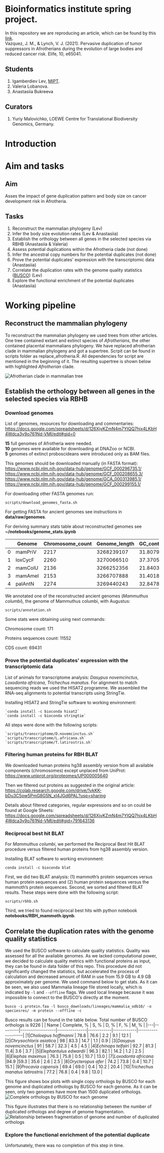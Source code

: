 # Bioinformatics institute spring project.

In this repository we are reproducing an article, which can be found by this [link](https://elifesciences.org/articles/65041 "The reproduced article").      
Vazquez, J. M., & Lynch, V. J. (2021). Pervasive duplication of tumor suppressors in Afrotherians during the evolution of large bodies and reduced cancer risk. Elife, 10, e65041.

## Students 

1. Igamberdiev Lev, [MIPT](https://mipt.ru/ "Moscow institute of physics and technologies").
2. Valeria Lobanova.
3. Anastasiia Bukreeva

## Curators

1. Yuriy Malovichko, LOEWE Centre for Translational Biodiversity Genomics, Germany.

# Introduction

# Aim and tasks
## Aim
Asses the impact of gene duplication pattern and body size on cancer development risk in Afrotheria.
## Tasks
1. Reconstruct the mammalian phylogeny (Lev)
2. Infer the body size evolution rates (Lev & Anastasiia)
3. Establish the orthology between all genes in the selected species via RBHB (Anastasiia & Valeria)
4. Assess potential duplications within the Afrotheria clade (not done)
5. Infer the ancestral copy numbers for the potential duplicates (not done)
6. Prove the potential duplicates' expression with the transcriptomic data (Anastasiia)
7. Correlate the duplication rates with the genome quality statistics ([BUSCO](https://busco.ezlab.org/)) (Lev)
8. Explore the functional enrichment of the potential duplicates (Anastasiia)

# Working pipeline

## Reconstruct the mammalian phylogeny
To reconstruct the mammalian phylogeny we used trees from other articles. One tree contained extant and extinct species of _Afrotherians_, the other contained placental mammalians phylogeny. We have replaced afrotherian clade in mammalian phylogeny and got a supertree. Scrpit can be found in scripts folder as replace_afrotheria.R. All dependencies for script are mentioned in the beginning of it. The resulting supertree is shown below with highlighted _Afrotherian_ clade.

![_Afrotherian_ clade in mammalian tree](https://github.com/bi-LVYproject-2023/vazquez_2021/blob/main/figures/mammaliantree.jpg)

## Establish the orthology between all genes in the selected species via RBHB

### Download genomes

List of genomes, resources for downloading and commentaries:    
https://docs.google.com/spreadsheets/d/126XjvKZmN4m7YIQQ7hjx4LKbH4Wdca3y9o761Nd-VMI/edit#gid=0  

**15** full genomes of Afrotheria were needed.    
**10** genomes were available for downloading at DNAZoo or NCBI.    
**5** genomes of extinct proboscideans were introduced only as BAM files.     

This genomes should be downloaded manually (in FASTA format):    
https://www.ncbi.nlm.nih.gov/data-hub/genome/GCF_000296735.1/     
https://www.ncbi.nlm.nih.gov/data-hub/genome/GCF_000208655.3/     
https://www.ncbi.nlm.nih.gov/data-hub/genome/GCA_000313985.1/     
https://www.ncbi.nlm.nih.gov/data-hub/genome/GCF_000299155.1/ 

For downloading other FASTA genomes run:

	scripts/download_genomes_fasta.sh

For getting FASTA for ancient genomes see instructions in **data/raw/genomes**.

For deriving summary stats table about reconstructed genomes see **~/notebooks/genome_stats.ipynb**


|   | Genome  | Chromosome_count | Genome_length | GC_content | N_content  | N_content_percent |
|---|---------|------------------|---------------|------------|------------|-------------------|
| 0 | mamPriV | 2217             | 3268239107    | 31.807922  | 710426181  | 21.737277         |
| 1 | loxCycF | 2260             | 3270066510    | 37.370529  | 260415930  | 7.963628          |
| 2 | mamColU | 2136             | 3266252356    | 21.840385  | 1584501481 | 48.511300         |
| 3 | mamAmeI | 2153             | 3266707888    | 31.401881  | 755946427  | 23.140925         |
| 4 | palAntN | 2274             | 3269440243    | 32.847895  | 596278337  | 18.237933         |

We annotated one of the reconstructed ancient genomes (*Mammuthus columbi*), the genome of Mammuthus columbi, with Augustus:

	scripts/annotation.sh

Some stats were obtaining using next commands:

Chromosome count: 171
	
Proteins sequences count: 11552

CDS count: 69431

### Prove the potential duplicates' expression with the transcriptomic data

List of animals for transcriptome analysis: *Dasypus novemcinctus*, *Loxodonta africana*, *Trichechus manatus*.
For alignment to match sequencing reads we used the HISAT2 programme. We assembled the RNA-seq alignments to potential transcripts using StringTie.

Installing HISAT2 and StringTie software to working environment:

	`conda install -c bioconda hisat2`
	`conda install -c bioconda stringtie`

All steps were done with the following scripts:
	
	`scripts/transcriptome/D.novemcinctus.sh`
	`scripts/transcriptome/L.africana.sh`
	`scripts/transcriptome/T.latirostris.sh`


### Filtering human proteins for RBH BLAT

We downloaded human proteins hg38 assembly version from all available components (chromosomes) except unplaced from UniProt:    
https://www.uniprot.org/proteomes/UP000005640

Then we filtered out proteins as suggested in the original article:   
https://colab.research.google.com/drive/1vkKK-bDu3C5pw5PmG8G5N_xI4JGd6PAL?usp=sharing 

Details about filtered categories, regular expressions and so on could be found at Google Sheets:    
https://docs.google.com/spreadsheets/d/126XjvKZmN4m7YIQQ7hjx4LKbH4Wdca3y9o761Nd-VMI/edit#gid=791643136 

### Reciprocal best hit BLAT

For *Mammuthus columbi*, we performed the Reciprocal Best Hit BLAT procedure versus filtered human proteins from hg38 assembly version.

Installing BLAT software to working environment:

	conda install -c bioconda blat

First, we did two BLAT analysis: (1) mammoth’s protein sequences versus human protein sequences and (2) human protein sequences versus the mammoth’s protein sequences. Second, we sorted and filtered BLAT results. These steps were done with the following script:

	scripts/rbhb.sh

Third, we tried to found reciprocal best hits with python notebook **notebooks/RBH_mammoth.ipynb**.


## Correlate the duplication rates with the genome quality statistics 

We used the BUSCO software to calculate quality statistics. Quality was assessed for all the available genomes. As we lacked computational power, we decided to calculate quality metrics with functional proteins as input, they can be found in data folder of this repo. This procedure did not significantly changed the statistics, but accelerated the process of calculation and decreased amount of RAM in use from 15.9 GB to 4.9 GB approximately per genome. We used command below to get stats. As it can be seen, we also used Mammalia lineage file stored locally, which is indicated by `-l` and `--offline` flags. We used local lineage because it was impossible to connect to the BUSCO's directly at the moment.
```
busco -i protein.faa -l busco_downloads/lineages/mammalia_odb10/ -o speciesres/ -m protein --offline -c
```
Busco results can be found in the table below. Total number of BUSCO orthologs is 9226
| | Name | Complete, % | S, % | D, % | F, % | M, % |
|---|---------|------------------|---------------|------------|------------|-------------------|
|1|_Choloepus hoffmanni_ | 78.8 | 76.6 | 2.2 | 9.1 | 12.1 |
|2|_Chrysochloris asiatica_ | 98 | 83.3 | 14.7 | 1.1 | 0.9 |
|3|_Dasypus novemcinctus_ | 91 | 58.7 | 32.3 | 4.5 | 4.5 |
|4|_Echinops telfairi_ | 92.7 | 81.3 | 11.4| 3.6 | 3.7 |
|5|_Elephantulus edwardii_ | 96.3 | 82.1 | 14.2 | 1.2 | 2.5 |
|6|_Elephas maximus_ | 76.3 | 75.8 | 0.5 | 10.7 | 13.0 |
|7|_Loxodonta africana_ |94.9 |59.3 | 35.6 | 2.6 | 2.5 |
|8|_Orycteropus afer_ | 74.2 | 73.8 | 0.4 | 10.7 | 15.1 |
|9|_Procavia capensis_ | 69.4 | 69.0 | 0.4 | 10.2 | 20.4 |
|10|_Trichechus manatus latirostris_ | 77.2 | 76.8 | 0.4 | 9.8 | 13.0 |




This figure shows box plots with single copy orthologs by BUSCO for each genome and duplicated orthologs by BUSCO for each genome. As it can be seen, only two genomes have more than 1500 duplicated orthologs. 
![Complete orthologs by BUSCO for each genome](https://github.com/bi-LVYproject-2023/vazquez_2021/blob/main/figures/busco.jpg)

This figure illustrates that there is no relationship between the number of duplicated orthologs and degree of genome fragmentation.
![Relationship between fragmentation of genome and number of duplicated orthologs](https://github.com/bi-LVYproject-2023/vazquez_2021/blob/main/figures/scatter_plot.jpg)
### Explore the functional enrichment of the potential duplicate
Unfortunately, there was no completion of this step in time.
